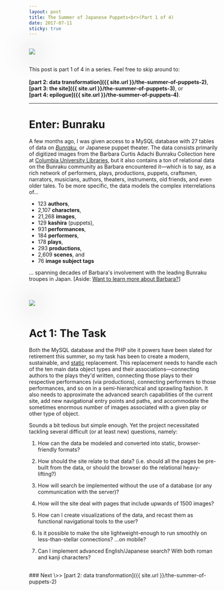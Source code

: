```yaml
---
layout: post
title: The Summer of Japanese Puppets<br>(Part 1 of 4)
date: 2017-07-11
sticky: true
---
```


<br>
<img src="http://www.columbia.edu/cgi-bin/dlo?obj=ldpd_bun_slide_362_1_6665_8069&size=medium" style="box-shadow: 2px 2px 4pc #23352a;"/>
<br><br>


This post is part 1 of 4 in a series. Feel free to skip around to:<br><br>__[part 2: data transformation]({{ site.url }}/the-summer-of-puppets-2)__,<br>__[part 3: the site]({{ site.url }}/the-summer-of-puppets-3)__, or<br>__[part 4: epilogue]({{ site.url }}/the-summer-of-puppets-4)__.

<hr/>

# Enter: Bunraku

A few months ago, I was given access to a MySQL database with 27 tables of data on _[Bunraku](https://en.wikipedia.org/wiki/Bunraku)_, or Japanese puppet theater. The data consists primarily of digitized images from the Barbara Curtis Adachi Bunraku Collection here at [Columbia University Libraries](http://library.columbia.edu), but it also contains a ton of relational data on the Bunraku community as Barbara encountered it—which is to say, as a rich network of performers, plays, productions, puppets, craftsmen, narrators, musicians, authors, theaters, instruments, old friends, and even older tales. To be more specific, the data models the complex interrelations of...

- 123 __authors__,<br>
- 2,107 __characters__,<br>
- 21,268 __images__,<br>
- 129 __kashira__ (puppets),<br>
- 931 __performances__,<br>
- 184 __performers__,<br>
- 178 __plays__,<br>
- 293 __productions__,<br>
- 2,609 __scenes__, and <br>
- 76 __image subject tags__

... spanning decades of Barbara's involvement with the leading Bunraku troupes in Japan. [Aside: [Want to learn more about Barbara?](http://www.sfgate.com/bayarea/article/Barbara-Curtis-Adachi-puppet-theater-expert-2822735.php)]

<br><br>
<img src="http://www.columbia.edu/cgi-bin/dlo?obj=ldpd_bun_slide_382_1_7021_8470&size=medium" style="box-shadow: 2px 2px 4pc #23352a;"/>
<br><br>

# Act 1: The Task

Both the MySQL database and the PHP site it powers have been slated for retirement this summer, so my task has been to create a modern, sustainable, and [static](https://en.wikipedia.org/wiki/Web_template_system#Static_page_generators) replacement. This replacement needs to handle each of the ten main data object types and their associations—connecting authors to the plays they'd written, connecting those plays to their respective performances (via productions), connecting performers to those performances, and so on in a semi-hierarchical and sprawling fashion. It also needs to approximate the advanced search capabilities of the current site, add new navigational entry points and paths, and accommodate the sometimes enormous number of images associated with a given play or other type of object.


Sounds a bit tedious but simple enough. Yet the project necessitated tackling several difficult (or at least new) questions, namely:

1. How can the data be modeled and converted into static, browser-friendly formats?

2. How should the site relate to that data? (i.e. should all the pages be pre-built from the data, or should the browser do the relational heavy-lifting?)

3. How will search be implemented without the use of a database (or any communication with the server)?

4. How will the site deal with pages that include upwards of 1500 images?

5. How can I create visualizations of the data, and recast them as functional navigational tools to the user?

6. Is it possible to make the site lightweight-enough to run smoothly on less-than-stellar connections? ...on mobile?

7. Can I implement advanced English/Japanese search? With both roman and kanji characters?

<br>
### <span style="font-weight:400">Next \>> </span>[part 2: data transformation]({{ site.url }}/the-summer-of-puppets-2)
<br><br>
